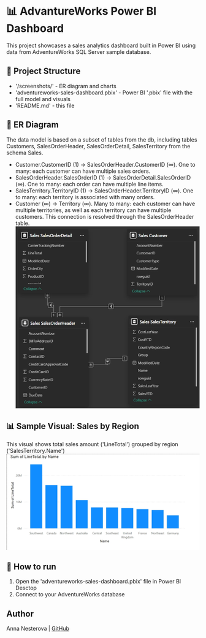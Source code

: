 # 📊 AdvantureWorks Power BI Dashboard

This project showcases a sales analytics dashboard built in Power BI using data from AdventureWorks SQL Server sample database.

## 📁 Project Structure
- '/screenshots/' - ER diagram and charts
- 'adventureworks-sales-dashboard.pbix' - Power BI '.pbix' file with the full model and visuals
- 'README.md' - this file

## 🧩 ER Diagram
The data model is based on a subset of tables from the db, including tables Customers, SalesOrderHeader, SalesOrderDetail, SalesTerritory from the schema Sales. 
- Customer.CustomerID (1) -> SalesOrderHeader.CustomerID (∞). One to many: each customer can have multiple sales orders.
- SalesOrderHeader.SalesOrderID (1) -> SalesOrderDetail.SalesOrderID (∞). One to many: each order can have multiple line items.
- SalesTerritory.TerritoryID (1) -> SalesOrderHeader.TerritoryID (∞). One to many: each territory is associated with many orders.
- Customer (∞) -> Territory (∞). Many to many: each customer can have multiple territories, as well as each territory can have multiple customers. This connection is resolved through the SalesOrderHeader table. 
![ER Diagram](screenshots/er-diagram.jpg)

## 📊 Sample Visual: Sales by Region
This visual shows total sales amount ('LineTotal') grouped by region ('SalesTerritory.Name')
![Clustered Column Chart](screenshots/clustered_column_chart.jpg)

## 🚀 How to run

1. Open the 'adventureworks-sales-dashboard.pbix' file in Power BI Desctop
2. Connect to your AdventureWorks database

## Author
Anna Nesterova | [GitHub](https://github.com/annanesta)